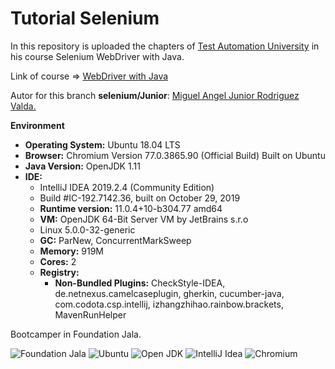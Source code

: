 # Tutorial Selenium

In this repository is uploaded the chapters of [Test Automation University](https://testautomationu.applitools.com/ "TAU") in his course Selenium WebDriver with Java.


Link of course => [WebDriver with Java](https://testautomationu.applitools.com/selenium-webdriver-tutorial-java/ "WebDriver with Java")

Autor for this branch **selenium/Junior**: [Miguel Angel Junior Rodriguez Valda.](https://testautomationu.applitools.com/me.html#migueljunior/ "Perfil")

**Environment**
- **Operating System:** Ubuntu 18.04 LTS
- **Browser:** Chromium Version 77.0.3865.90 (Official Build) Built on Ubuntu
- **Java Version:** OpenJDK 1.11
- **IDE:**
    - IntelliJ IDEA 2019.2.4 (Community Edition)
    - Build #IC-192.7142.36, built on October 29, 2019
    - **Runtime version:** 11.0.4+10-b304.77 amd64
    - **VM:** OpenJDK 64-Bit Server VM by JetBrains s.r.o
    - Linux 5.0.0-32-generic
    - **GC:** ParNew, ConcurrentMarkSweep
    - **Memory:** 919M
    - **Cores:** 2
    - **Registry:** 
        - **Non-Bundled Plugins:** CheckStyle-IDEA, de.netnexus.camelcaseplugin, gherkin, cucumber-java, com.codota.csp.intellij, izhangzhihao.rainbow.brackets, MavenRunHelper


Bootcamper in Foundation Jala.

![Foundation Jala](https://media.licdn.com/dms/image/C4D0BAQHxYCKBPOEFoQ/company-logo_200_200/0?e=2159024400&v=beta&t=U-m956pcabD6Quk-q0bmpW4BvHVThAxFtAzhGazkLrc)
![Ubuntu](https://encrypted-tbn0.gstatic.com/images?q=tbn:ANd9GcSoIWUGRRXU_q44Jr5-pMG4hFQtOyzmJSlrsA5RcETcWtIxr6ffvw&s)
![Open JDK](https://encrypted-tbn0.gstatic.com/images?q=tbn:ANd9GcQX9rl-s8JjUC0Fe2_8e8DPh50wAxFyv7qu_iyWbgQTzAHT9svl_w&s)
![IntelliJ Idea](https://www.daniellucia.es/wp-content/uploads/2017/10/intellij-idea.jpg)
![Chromium](https://upload.wikimedia.org/wikipedia/commons/2/26/Chromium_logo.png)


